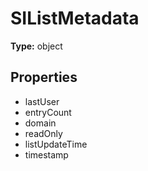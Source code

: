 # SIListMetadata


**Type:** object

## Properties
* lastUser
* entryCount
* domain
* readOnly
* listUpdateTime
* timestamp
